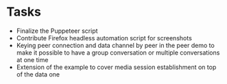 # Tasks

- Finalize the Puppeteer script
- Contribute Firefox headless automation script for screenshots
- Keying peer connection and data channel by peer in the peer demo to make it possible to have a group conversation or multiple conversations at one time
- Extension of the example to cover media session establishment on top of the data one
